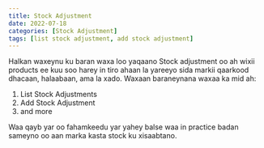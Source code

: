 ```yaml
---
title: Stock Adjustment
date: 2022-07-18
categories: [Stock Adjustment]
tags: [list stock adjustment, add stock adjustment]
---
```


Halkan waxeynu ku baran waxa loo yaqaano Stock adjustment oo ah wixii products ee kuu soo harey in tiro ahaan la yareeyo sida markii qaarkood dhacaan, halaabaan, ama la xado. Waxaan baraneynana waxaa ka mid ah:

1. List Stock Adjustments
2. Add Stock Adjustment
3. and more

Waa qayb yar oo fahamkeedu yar yahey balse waa in practice badan sameyno oo aan marka kasta stock ku xisaabtano.
